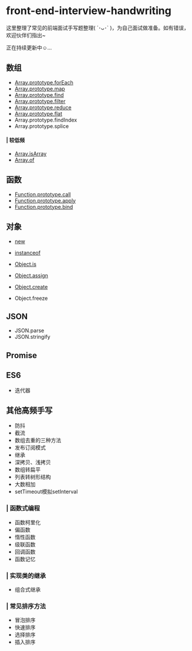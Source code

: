# front-end-interview-handwriting
这里整理了常见的前端面试手写题整理( ´･ᴗ･` )，为自己面试做准备。如有错误，欢迎伙伴们指出~

正在持续更新中☺️...

## 数组
- [Array.prototype.forEach](https://github.com/luoxy0518/front-end-interview-handwriting/blob/main/array/forEach.md)
- [Array.prototype.map](https://github.com/luoxy0518/front-end-interview-handwriting/blob/main/array/map.md)
- [Array.prototype.find](https://github.com/luoxy0518/front-end-interview-handwriting/blob/main/array/find.md)
- [Array.prototype.filter](https://github.com/luoxy0518/front-end-interview-handwriting/blob/main/array/filter.md)
- [Array.prototype.reduce](https://github.com/luoxy0518/front-end-interview-handwriting/blob/main/array/reduce.md)
- [Array.prototype.flat](https://github.com/luoxy0518/front-end-interview-handwriting/blob/main/array/flat.md) 
- Array.prototype.findIndex   
- Array.prototype.splice 

#### | 较低频
- [Array.isArray](https://github.com/luoxy0518/front-end-interview-handwriting/blob/main/array/Array.isArray.md)
- [Array.of](https://github.com/luoxy0518/front-end-interview-handwriting/blob/main/array/Array.of.md)

## 函数
- [Function.prototype.call](https://github.com/luoxy0518/front-end-interview-handwriting/blob/main/function/call.md)
- [Function.prototype.apply](https://github.com/luoxy0518/front-end-interview-handwriting/blob/main/function/apply.md)
- [Function.prototype.bind](https://github.com/luoxy0518/front-end-interview-handwriting/blob/main/function/bind.md)

## 对象
- [new](https://github.com/luoxy0518/front-end-interview-handwriting/blob/main/object/new.md)
- [instanceof](https://github.com/luoxy0518/front-end-interview-handwriting/blob/main/object/instanceof.md)

- [Object.is](https://github.com/luoxy0518/front-end-interview-handwriting/blob/main/object/Object.is.md)
- [Object.assign](https://github.com/luoxy0518/front-end-interview-handwriting/blob/main/object/Object.assign.md)
- [Object.create](https://github.com/luoxy0518/front-end-interview-handwriting/blob/main/object/Object.create.md)
- Object.freeze

## JSON
- JSON.parse
- JSON.stringify

## Promise

## ES6
- 迭代器

## 其他高频手写
- 防抖
- 截流
- 数组去重的三种方法
- 发布订阅模式
- 继承
- 深拷贝、浅拷贝
- 数组转扁平
- 列表转树形结构
- 大数相加
- setTimeout模拟setInterval

### | 函数式编程
- 函数柯里化
- 偏函数
- 惰性函数
- 级联函数
- 回调函数
- 函数记忆  
    

### | 实现类的继承
- 组合式继承

### | 常见排序方法
- 冒泡排序
- 快速排序
- 选择排序
- 插入排序

